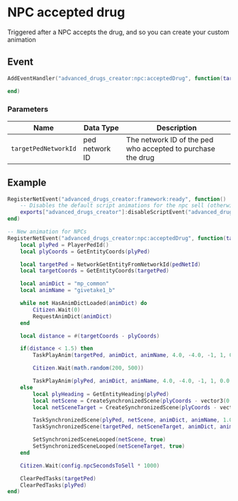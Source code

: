 # NPC accepted drug
Triggered after a NPC accepts the drug, and so you can create your custom animation

## Event
``` lua
AddEventHandler("advanced_drugs_creator:npc:acceptedDrug", function(targetPedNetworkId)

end)
```

### Parameters

| Name              | Data Type | Description                 |
| -                 | -         | -                             |
| `targetPedNetworkId`         | ped network ID    | The network ID of the ped who accepted to purchase the drug  |

## Example
``` lua
RegisterNetEvent("advanced_drugs_creator:framework:ready", function() 
    -- Disables the default script animations for the npc sell (otherwise there would be 2 animations)
    exports["advanced_drugs_creator"]:disableScriptEvent("advanced_drugs_creator:npc:acceptedDrug")
end)

-- New animation for NPCs
RegisterNetEvent("advanced_drugs_creator:npc:acceptedDrug", function(targetPedNetworkId)
    local plyPed = PlayerPedId()
    local plyCoords = GetEntityCoords(plyPed)

    local targetPed = NetworkGetEntityFromNetworkId(pedNetId)
    local targetCoords = GetEntityCoords(targetPed)

    local animDict = "mp_common"
    local animName = "givetake1_b"

    while not HasAnimDictLoaded(animDict) do
        Citizen.Wait(0)
        RequestAnimDict(animDict)
    end

    local distance = #(targetCoords - plyCoords)

    if(distance < 1.5) then
        TaskPlayAnim(targetPed, animDict, animName, 4.0, -4.0, -1, 1, 0.0, false, false, false)

        Citizen.Wait(math.random(200, 500))

        TaskPlayAnim(plyPed, animDict, animName, 4.0, -4.0, -1, 1, 0.0, false, false, false)
    else
        local plyHeading = GetEntityHeading(plyPed)
        local netScene = CreateSynchronizedScene(plyCoords - vector3(0.0, 0.0, 1.0), vector3(0.0, 0.0, plyHeading), 2)
        local netSceneTarget = CreateSynchronizedScene(plyCoords - vector3(0.0, 0.0, 1.0), vector3(0.0, 0.0, plyHeading - 180.0), 2)

        TaskSynchronizedScene(plyPed, netScene, animDict, animName, 1.0, 1.0, -1, 1, 1.0, 0.0)
        TaskSynchronizedScene(targetPed, netSceneTarget, animDict, animName, 1.0, 1.0, -1, 1, 1.0, 0.0)

        SetSynchronizedSceneLooped(netScene, true)
        SetSynchronizedSceneLooped(netSceneTarget, true)
    end

    Citizen.Wait(config.npcSecondsToSell * 1000)

    ClearPedTasks(targetPed)
    ClearPedTasks(plyPed)
end)
```